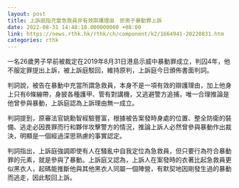 ```yaml
---
layout: post
title: 上訴庭指充當急救員非有效辯護理由　拒男子暴動罪上訴
date: 2022-08-31 14:48:18.000000000 +08:00
link: https://news.rthk.hk/rthk/ch/component/k2/1664941-20220831.htm
categories: rthk
---
```


一名26歲男子早前被裁定在2019年8月31日港島示威中暴動罪成立，判囚4年，他不服定罪提出上訴，被上訴庭駁回，維持原判，上訴庭今日頒佈書面判詞。

判詞說，被告在暴動中充當所謂急救員，本身不是一項有效的辯護理由，加上他身上只有6條繃帶，身披各種護甲、管有對講機，又逃避警方追捕，唯一合理推論是他曾參與暴動，上訴庭認為上訴理由無一成立。

判詞提到，原審法官姚勳智經驗豐富，根據被告案發時身處的位置、整全防衛的裝備、逃走必因畏罪而行和夥伴攻擊警方的情況，推論上訴人必然曾參與暴動作出裁決，明顯是一個經過深思熟慮的事實認定。

判詞指出，上訴庭強調即使有人在騷亂中自我定位為急救員，但只要行為符合暴動罪的元素，就是參與了暴動。上訴庭又認為，上訴人在案發時的衣著比起急救員更似黑衣人，起碼能推斷他與其他黑衣人同屬一個陣營，有默契地因剛發生過的暴動而逃走，因此駁回上訴。
